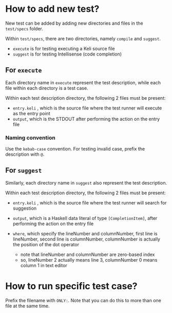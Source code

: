 # How to add new test?

New test can be added by adding new directories and files in the `test/specs` folder.

Within `test/specs`, there are two directories, namely `compile` and `suggest`.

- `execute` is for testing executing a Keli source file
- `suggest` is for testing Intellisense (code completion)

## For `execute`
Each directory name in `execute` represent the test description, while each file within each directory is a test case.

Within each test description directory, the following 2 files must be present:

- `entry.keli` , which is the source file where the test runner will execute as the entry point
- `output`, which is the STDOUT after performing the action on the entry file

### Naming convention
Use the `kebab-case` convention. 
For testing invalid case, prefix the description with `@`.

## For `suggest`
Similarly, each directory name in `suggest` also represent the test description. 

Within each test description directory, the following 2 files must be present:

- `entry.keli` , which is the source file where the test runner will search for suggestion

- `output`, which is a Haskell data literal of type `[CompletionItem]`, after performing the action on the entry file

- `where`, which specify the lineNumber and columnNumber, first line is lineNumber, second line is columnNumber, columnNumber is actually the position of the dot operator
    - note that lineNumber and columnNumber are zero-based index
    - so, lineNumber 2 actually means line 3, columnNumber 0 means column 1 in text editor


# How to run specific test case?

Prefix the filename with `ONLY:`. Note that you can do this to more than one file at the same time.
